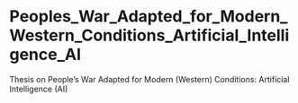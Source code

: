 # Peoples_War_Adapted_for_Modern_Western_Conditions_Artificial_Intelligence_AI
Thesis on People’s War Adapted for Modern (Western) Conditions: Artificial Intelligence (AI)
